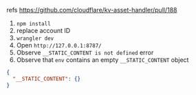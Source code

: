 

refs https://github.com/cloudflare/kv-asset-handler/pull/188

1. `npm install`
2. replace account ID
3. `wrangler dev`
4. Open `http://127.0.0.1:8787/`
5. Observe `__STATIC_CONTENT is not defined` error
6. Observe that `env` contains an empty `__STATIC_CONTENT` object

``` json
{
  "__STATIC_CONTENT": {}
}
```